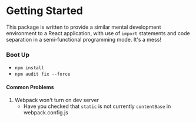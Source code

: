 # Getting Started

This package is written to provide a similar mental development environment to a React application, with use of `import` statements and code separation in a semi-functional programming mode. It's a mess!

### Boot Up
* `npm install`
* `npm audit fix --force`


#### Common Problems

1. Webpack won't turn on dev server
    * Have you checked that `static` is not currently `contentBase` in webpack.config.js
